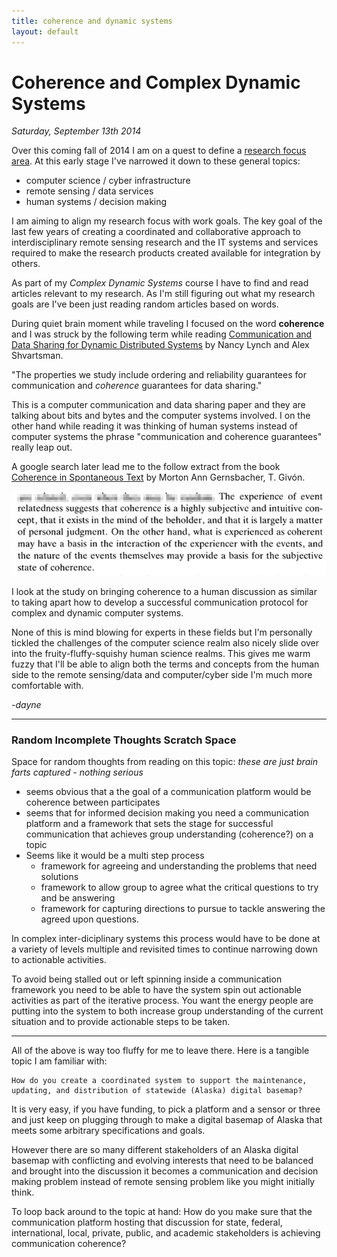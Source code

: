 ```yaml
---
title: coherence and dynamic systems
layout: default
---
```

# Coherence and Complex Dynamic Systems

_Saturday, September 13th 2014_

Over this coming fall of 2014 I am on a quest to define a [research focus area](/research).  At this early stage I've narrowed it down to these general topics:

* computer science / cyber infrastructure
* remote sensing / data services
* human systems / decision making

I am aiming to align my research focus with work goals.  The key goal of the last few years of creating a coordinated and collaborative approach to interdisciplinary remote sensing research and the IT systems and services required to make the research products created available for integration by others.

As part of my *Complex Dynamic Systems* course I have to find and read articles relevant to my research.  As I'm still figuring out what my research goals are I've been just reading random articles based on words.

During quiet brain moment while traveling I focused on the word **coherence** and I was struck by the following term while reading [Communication and Data Sharing for Dynamic Distributed Systems][1] by Nancy Lynch and Alex Shvartsman.

   "The properties we study include ordering and reliability guarantees for communication and *coherence* guarantees for data sharing."

This is a computer communication and data sharing paper and they are talking about bits and bytes and the computer systems involved.  I on the other hand while reading it was thinking of human systems instead of computer systems the phrase "communication and coherence guarantees" really leap out.

A google search later lead me to the follow extract from the book [Coherence in Spontaneous Text][2] by Morton Ann Gernsbacher, T. Givón.

![words words](/images/coherence_in_spontanious_text-small.jpg)

I look at the study on bringing coherence to a human discussion as similar to taking apart how to develop a successful communication protocol for complex and dynamic computer systems.

None of this is mind blowing for experts in these fields but I'm personally tickled the challenges of the computer science realm also nicely slide over into the fruity-fluffy-squishy human science realms. This gives me  warm fuzzy that I'll be able to align both the terms and concepts from the human side to the remote sensing/data and computer/cyber side I'm much more comfortable with.

_-dayne_

---

### Random Incomplete Thoughts Scratch Space

Space for random thoughts from reading on this topic: *these are just brain farts captured - nothing serious*

* seems obvious that a the goal of a communication platform would be coherence between participates
* seems that for informed decision making you need a communication platform and a framework that sets the stage for successful communication that achieves group understanding (coherence?) on a topic
* Seems like it would be a multi step process
  * framework for agreeing and understanding the problems that need solutions
  * framework to allow group to agree what the critical questions to try and be answering
  * framework for capturing directions to pursue to tackle answering the agreed upon questions.

In complex inter-diciplinary systems this process would have to be done at a variety of levels multiple and revisited times to continue narrowing down to actionable activities.

To avoid being stalled out or left spinning inside a communication framework you need to be able to have the system spin out actionable activities as part of the iterative process.  You want the energy people are putting into the system to both increase group understanding of the current situation and to provide actionable steps to be taken.

---

All of the above is way too fluffy for me to leave there.  Here is a tangible topic I am familiar with:

    How do you create a coordinated system to support the maintenance, updating, and distribution of statewide (Alaska) digital basemap?  

It is very easy, if you have funding, to pick a platform and a sensor or three and just keep on plugging through to make a digital basemap of Alaska that meets some arbitrary specifications and goals.

However there are so many different stakeholders of an Alaska digital basemap with conflicting and evolving interests that need to be balanced and brought into the discussion it becomes a communication and decision making problem instead of remote sensing problem like you might initially think.

To loop back around to the topic at hand: How do you make sure that the communication platform hosting that discussion for state, federal, international, local, private, public, and academic stakeholders is achieving communication coherence?

[1]: http://groups.csail.mit.edu/tds/papers/Lynch/fudico.pdf
[2]:  http://books.google.com/books?hl=en&lr=&id=RfOCjJ312ycC&oi=fnd&pg=PA189&dq=coherence+of+understanding&ots=ShzuM0FqeK&sig=RPY-l4Ucl6o0NjzgF-VLkFLMYV4#v=onepage&q=coherence%20of%20understanding&f=false
